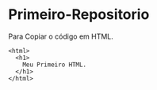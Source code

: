 # Primeiro-Repositorio

Para Copiar o código em HTML.
```
<html>
  <h1>
    Meu Primeiro HTML.
  </h1>
</html>
```
